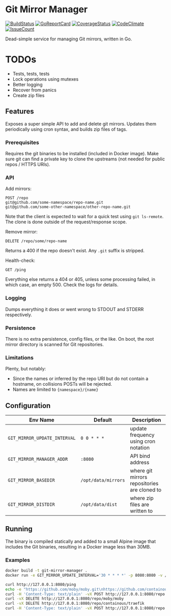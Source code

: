 # Git Mirror Manager

[![BuildStatus](https://travis-ci.org/kleijnweb/git-mirror-manager.svg?branch=master)](https://travis-ci.org/kleijnweb/git-mirror-manager)
[![GoReportCard](https://goreportcard.com/badge/github.com/kleijnweb/git-mirror-manager)](https://goreportcard.com/report/github.com/kleijnweb/git-mirror-manager)
[![CoverageStatus](https://coveralls.io/repos/github/kleijnweb/git-mirror-manager/badge.svg?branch=master)](https://coveralls.io/github/kleijnweb/git-mirror-manager?branch=master)
[![CodeClimate](https://codeclimate.com/github/kleijnweb/git-mirror-manager/badges/gpa.svg)](https://codeclimate.com/github/kleijnweb/git-mirror-manager)
[![IssueCount](https://codeclimate.com/github/kleijnweb/git-mirror-manager/badges/issue_count.svg)](https://codeclimate.com/github/kleijnweb/git-mirror-manager)

Dead-simple service for managing Git mirrors, written in Go.

# TODOs

* Tests, tests, tests
* Lock operations using mutexes
* Better logging
* Recover from panics
* Create zip files

## Features

Exposes a super simple API to add and delete git mirrors. Updates them periodically using cron syntax, and builds zip files of tags.

### Prerequisites

Requires the git binaries to be installed (included in Docker image). Make sure git can find a private key to clone the upstreams (not needed for public repos / HTTPS URIs).

### API

Add mirrors:

```
POST /repo
git@github.com/some-namespace/repo-name.git
git@github.com/some-other-namespace/other-repo-name.git
```

Note that the client is expected to wait for a quick test using `git ls-remote`. The clone is done outside of the request/response scope.

Remove mirror:

```
DELETE /repo/some/repo-name
```

Returns a 400 if the repo doesn't exist. Any `.git` suffix is stripped.

Health-check:

```
GET /ping
```

Everything else returns a 404 or 405, unless some processing failed, in which case, an empty 500. Check the logs for details.

### Logging

Dumps everything it does or went wrong to STDOUT and STDERR respectively.

### Persistence

There is no extra persistence, config files, or the like. On boot, the root mirror directory is scanned for Git repositories.

### Limitations

Plenty, but notably:

 - Since the names or inferred by the repo URI but do not contain a hostname, on collisions POSTs will be rejected.
 - Names are limited to `{namespace}/{name}`
 

## Configuration

| Env Name  |  Default |  Description |
|---|---|---|
|  `GIT_MIRROR_UPDATE_INTERVAL` |  `0 0 * * *` |  update frequency using cron notation |
|  `GIT_MIRROR_MANAGER_ADDR` |  `:8080` |  API bind address |
|  `GIT_MIRROR_BASEDIR` |  `/opt/data/mirrors` |  where git mirrors repositories are cloned to |
|  `GIT_MIRROR_DISTDIR` |  `/opt/data/dist` |  where zip files are written to |

## Running

The binary is compiled statically and added to a small Alpine image that includes the Git binaries, resulting in a Docker image less than 30MB. 

### Examples


```bash
docker build -t git-mirror-manager .
docker run -e GIT_MIRROR_UPDATE_INTERVAL='30 * * * *' -p 8080:8080 -v /opt/data/mirrors:/opt/data/mirrors git-mirror-manager
```

```bash
curl http://127.0.0.1:8080/ping
echo -e "https://github.com/moby/moby.git\nhttps://github.com/containous/traefik.git" > repos.txt
curl -H 'Content-Type: text/plain' -vX POST http://127.0.0.1:8080/repo --data-binary @repos.txt
curl -vX DELETE http://127.0.0.1:8080/repo/moby/moby
curl -vX DELETE http://127.0.0.1:8080/repo/containous/traefik
curl -H 'Content-Type: text/plain' -vX POST http://127.0.0.1:8080/repo --data-binary https://github.com/moby/moby.git
```



